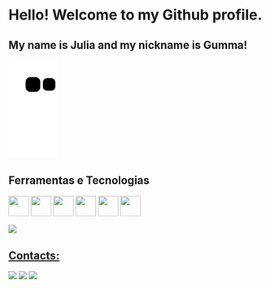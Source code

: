 # Hello! Welcome to my Github profile.
## My name is Julia and my nickname is Gumma!

![Snake animation](https://github.com/JuliaSouzaG/JuliaSouzaG/blob/output/github-contribution-grid-snake.svg)
## Ferramentas e Tecnologias

<img loading="lazy" src="https://cdn.jsdelivr.net/gh/devicons/devicon/icons/git/git-original.svg" width="40" height="40"/> <img src="https://cdn.jsdelivr.net/gh/devicons/devicon@latest/icons/bootstrap/bootstrap-original-wordmark.svg" width="40" height="40"/>
            <img src="https://cdn.jsdelivr.net/gh/devicons/devicon@latest/icons/css3/css3-original.svg" width="40" height="40"/>
            <img src="https://cdn.jsdelivr.net/gh/devicons/devicon@latest/icons/figma/figma-original.svg" width="40" height="40"/>
            <img src="https://cdn.jsdelivr.net/gh/devicons/devicon@latest/icons/html5/html5-original.svg" width="40" height="40"/>
            <img src="https://cdn.jsdelivr.net/gh/devicons/devicon@latest/icons/javascript/javascript-original.svg" width="40" height="40"/>
          
          
          
          
          
<div>
<a href="https://github.com/JuliaSouzaG">
<img loading="lazy" height="180em" src="https://github-readme-stats.vercel.app/api/top-langs/?username=JuliaSouzaG&layout=compact&langs_count=7&theme=dracula"/>

## Contacts:
<div>
<a href="https://www.linkedin.com/in/j%C3%BAlia-gomes-583000244/" target="_blank"><img loading="lazy" src="https://img.shields.io/badge/-LinkedIn-%230077B5?style=for-the-badge&logo=linkedin&logoColor=white" target="_blank"></a> 
<a href="https://wa.me/5592982402547" target="_blank"><img loading="lazy" src="https://img.shields.io/badge/-Whatsapp-%2340C351?style=for-the-badge&logo=whatsapp&logoColor=white" target="_blank"></a>   
<a href = "mailto:julia.s.gomes@hotmail.com"><img loading="lazy" src="https://img.shields.io/badge/Gmail-D14836?style=for-the-badge&logo=gmail&logoColor=white" target="_blank"></a>  

</div>
